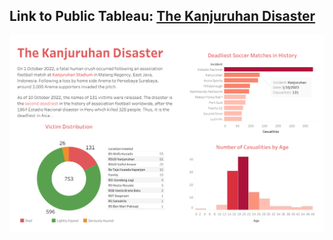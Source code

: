 ## Link to Public Tableau: [The Kanjuruhan Disaster](https://public.tableau.com/app/profile/elmoallistair/viz/TheKanjuruhanDisaster/TheKanjuruhanDisaster)

![preview](The_Kanjuruhan_Disaster.png)
